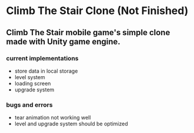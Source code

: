 # Climb The Stair Clone (Not Finished)

## Climb The Stair mobile game's simple clone made with Unity game engine.

### current implementations
- store data in local storage
- level system
- loading screen
- upgrade system

### bugs and errors
- tear animation not working well
- level and upgrade system should be optimized

